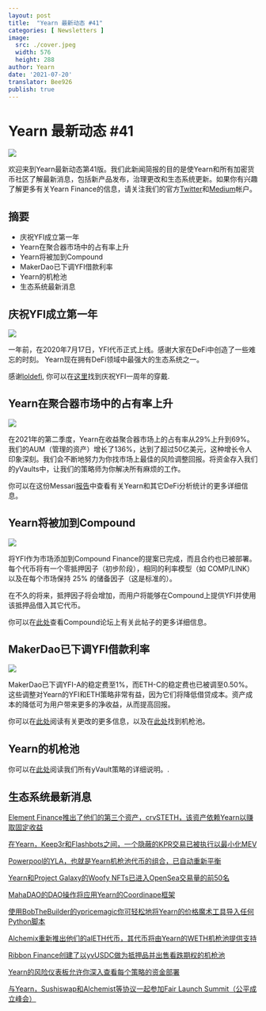 ```yaml
---
layout: post
title:  "Yearn 最新动态 #41"
categories: [ Newsletters ]
image:
  src: ./cover.jpeg
  width: 576
  height: 288
author: Yearn
date: '2021-07-20'
translator: Bee926
publish: true
---
```


# Yearn 最新动态 #41

![](/_posts/_newsletters/Yearn-Finance-Newsletter-41/cover.jpeg?w=880&h=440)


欢迎来到Yearn最新动态第41版。我们此新闻简报的目的是使Yearn和所有加密货币社区了解最新消息，包括新产品发布，治理更改和生态系统更新。如果你有兴趣了解更多有关Yearn Finance的信息，请关注我们的官方[Twitter](https://twitter.com/iearnfinance)和[Medium](https://medium.com/iearn)帐户。

## 摘要

- 庆祝YFI成立第一年
- Yearn在聚合器市场中的占有率上升
- Yearn将被加到Compound
- MakerDao已下调YFI借款利率
- Yearn的机枪池
- 生态系统最新消息

## 庆祝YFI成立第一年

![](/_posts/_newsletters/Yearn-Finance-Newsletter-41/image5.jpg)

一年前，在2020年7月17日，YFI代币正式上线。感谢大家在DeFi中创造了一些难忘的时刻。 Yearn现在拥有DeFi领域中最强大的生态系统之一。

感谢[loldefi](https://twitter.com/loldefi), 你可以在[这里](https://ymerch.finance/)找到庆祝YFI一周年的穿戴.

## Yearn在聚合器市场中的占有率上升

![](/_posts/_newsletters/Yearn-Finance-Newsletter-41/image4.jpg)

在2021年的第二季度，Yearn在收益聚合器市场上的占有率从29%上升到69%。我们的AUM（管理的资产）增长了136%，达到了超过50亿美元，这种增长令人印象深刻。我们会不断地努力为你找市场上最佳的风险调整回报。将资金存入我们的yVaults中，让我们的策略师为你解决所有麻烦的工作。

你可以在这份Messari[报告](https://messari.io/article/q2-21-defi-review?utm_source=ryanwatkins_&utm_medium=tweet&utm_campaign=q2-21-defi-review)中查看有关Yearn和其它DeFi分析统计的更多详细信息。

## Yearn将被加到Compound

![](/_posts/_newsletters/Yearn-Finance-Newsletter-41/image3.jpg)

将YFI作为市场添加到Compound Finance的提案已完成，而且合约也已被部署。每个代币将有一个零抵押因子（初步阶段），相同的利率模型（如 COMP/LINK）以及在每个市场保持 25% 的储备因子（这是标准的）。

在不久的将来，抵押因子将会增加，而用户将能够在Compound上提供YFI并使用该抵押品借入其它代币。

你可以在[此处](https://www.comp.xyz/t/add-markets-mkr-aave-sushi-yfi/1977)查看Compound论坛上有关此帖子的更多详细信息。

## MakerDao已下调YFI借款利率

![](/_posts/_newsletters/Yearn-Finance-Newsletter-41/image2.jpg)

MakerDao已下调YFI-A的稳定费至1%，而ETH-C的稳定费也已被调至0.50%。这些调整对Yearn的YFI和ETH策略非常有益，因为它们将降低借贷成本。资产成本的降低可为用户带来更多的净收益，从而提高回报。

你可以在[此处](https://forum.makerdao.com/t/maker-relay-ep-53/9305)阅读有关更改的更多信息，以及在[此处](https://yearn.finance/vaults)找到机枪池。

## Yearn的机枪池

你可以在[此处](https://medium.com/yearn-state-of-the-vaults/the-vaults-at-yearn-9237905ffed3)阅读我们所有yVault策略的详细说明。.

## 生态系统最新消息

[Element Finance推出了他们的第三个资产，crvSTETH，该资产依赖Yearn以赚取固定收益](https://twitter.com/element_fi/status/1414990472569831427)

[在Yearn，Keep3r和Flashbots之间，一个隐蔽的KPR交易已被执行以最小化MEV](https://twitter.com/lbertenasco/status/1415016369771491330)

[Powerpool的YLA，也就是Yearn机枪池代币的组合，已自动重新平衡](https://twitter.com/powerpoolcvp/status/1414682829359812615)

[Yearn和Project Galaxy的Woofy NFTs已进入OpenSea交易量的前50名](https://twitter.com/ProjectGalaxyHQ/status/1414868634862710789)

[MahaDAO的DAO操作将应用Yearn的Coordinape框架](https://twitter.com/TheMahaDAO/status/1414620121528680451)

[使用BobTheBuilder的ypricemagic你可轻松地将Yearn的价格魔术工具导入任何Python脚本](https://github.com/BobTheBuidler/ypricemagic)

[Alchemix重新推出他们的alETH代币，其代币将由Yearn的WETH机枪池提供支持](https://twitter.com/AlchemixFi/status/1414647769470443521)

[Ribbon Finance创建了以yvUSDC做为抵押品并出售看跌期权的机枪池](https://twitter.com/ribbonfinance/status/1415298793419968513)

[Yearn的风险仪表板允许你深入查看每个策略的资金部署](https://yearn-finance.vercel.app/system/vault/0x19D3364A399d251E894aC732651be8B0E4e85001)

[与Yearn，Sushiswap和Alchemist等协议一起参加Fair Launch Summit（公平成立峰会）](https://twitter.com/_alchemistcoin/status/1415646390978453508)
